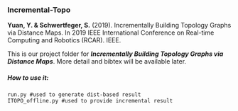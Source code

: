 ### Incremental-Topo

**Yuan, Y. & Schwertfeger, S.** (2019). Incrementally Building Topology Graphs via Distance Maps. In 2019 IEEE International Conference on Real-time Computing and Robotics (RCAR). IEEE. 

This is our project folder for ***Incrementally Building Topology Graphs via Distance Maps***. More detail and bibtex will be available later.

##### How to use it:
	run.py #used to generate dist-based result
	ITOPO_offline.py #used to provide incremental result
